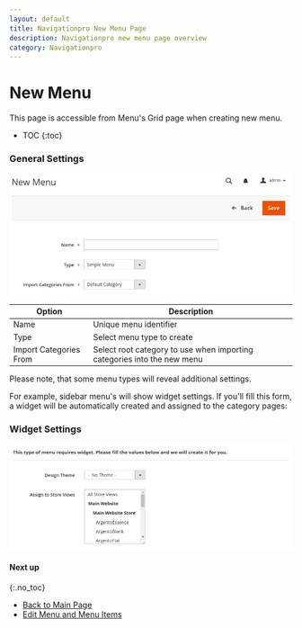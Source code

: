 ```yaml
---
layout: default
title: Navigationpro New Menu Page
description: Navigationpro new menu page overview
category: Navigationpro
---
```


# New Menu

This page is accessible from Menu's Grid page when creating new menu.

* TOC
{:toc}

### General Settings

![New Menu Settings](/images/m2/navigationpro/backend/menu-new/general-settings.png)

Option          | Description
----------------|-----------------------
Name            | Unique menu identifier
Type            | Select menu type to create
Import Categories From | Select root category to use when importing categories into the new menu

Please note, that some menu types will reveal additional settings.

For example, sidebar menu's will show widget settings. If you'll fill this
form, a widget will be automatically created and assigned to the category pages:

### Widget Settings

![New Menu Widget Settings](/images/m2/navigationpro/backend/menu-new/widget-settings.png)

#### Next up
{:.no_toc}

 -  [Back to Main Page](/m2/extensions/navigationpro/)
 -  [Edit Menu and Menu Items](/m2/extensions/navigationpro/backend/menu-edit/)

